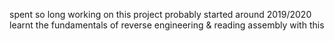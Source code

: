 spent so long working on this project
probably started around 2019/2020
learnt the fundamentals of reverse engineering & reading assembly with this
